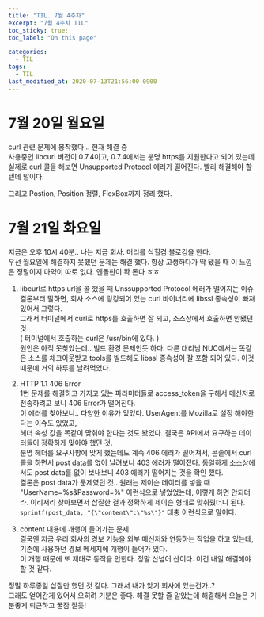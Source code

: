 ```yaml
---
title: "TIL. 7월 4주차"
excerpt: "7월 4주차 TIL"
toc_sticky: true;
toc_label: "On this page"

categories:
  - TIL
tags:
  - TIL
last_modified_at: 2020-07-13T21:56:00-0900
---
```


# 7월 20일 월요일

curl 관련 문제에 봉착했다 .. 현재 해결 중  
사용중인 libcurl 버전이 0.7.4이고, 0.7.4에서는 분명 https를 지원한다고 되어 있는데 실제로 curl 콜을 해보면 Unsupported Protocol 에러가 떨어진다. 빨리 해결해야 할 텐데 말이다.

그리고 Postion, Position 정렬, FlexBox까지 정리 했다.

# 7월 21일 화요일
지금은 오후 10시 40분.. 나는 지금 회사. 머리를 식힐겸 블로깅을 한다.  
우선 월요일에 해결하지 못했던 문제는 해결 했다. 항상 고생하다가 딱 됐을 때 이 느낌은 정말이지 마약이 따로 없다. 엔돌핀이 확 돈다 ㅎㅎ  

1. libcurl로 https url을 콜 했을 때 Unssupported Protocol 에러가 떨어지는 이슈  
결론부터 말하면, 회사 소스에 링킹되어 있는 curl 바이너리에 libssl 종속성이 빠져 있어서 그렇다.  
그래서 터미널에서 curl로 https를 호출하면 잘 되고, 소스상에서 호출하면 안됐던 것  
( 터미널에서 호출하는 curl은 /usr/bin에 있다. )  
원인은 아직 못찾았는데.. 빌드 환경 문제인듯 하다. 다른 대리님 NUC에서는 똑같은 소스를 체크아웃받고 tools를 빌드해도 libssl 종속성이 잘 포함 되어 있다.  이것때문에 거의 하루를 날려먹었다.

2. HTTP 1.1 406 Error  
1번 문제를 해결하고 가지고 있는 파라미터들로 access_token을 구해서 메신저로 전송하려고 보니 406 Error가 떨어진다.  
이 에러를 찾아보니.. 다양한 이유가 있었다. UserAgent를 Mozilla로 설정 해야한다는 이슈도 있었고,  
헤더 속성 값을 똑같이 맞춰야 한다는 것도 봤었다. 결국은 API에서 요구하는 데이터들이 정확하게 맞아야 했던 것.  
분명 헤더를 요구사항에 맞게 했는데도 계속 406 에러가 떨어져서, 콘솔에서 curl 콜을 하면서 post data를 없이 날려보니 403 에러가 떨어졌다. 동일하게 소스상에서도 post data를 없이 보내보니 403 에러가 떨어지는 것을 확인 했다.  
결론은 post data가 문제였던 것.. 원래는 제이슨 데이터를 넣을 때 "UserName=%s&Password=%" 이런식으로 넣었었는데, 이렇게 하면 안되더라. 이리저리 찾아보면서 삽질한 결과 정확하게 제이슨 형태로 맞춰줬더니 된다.
`sprintf(post_data, "{\"content\":\"%s\"}"` 대충 이런식으로 말이다.  

3. content 내용에 개행이 들어가는 문제  
결국엔 지금 우리 회사의 경보 기능을 외부 메신저와 연동하는 작업을 하고 있는데, 기존에 사용하던 경보 메세지에 개행이 들어가 있다.  
이 개행 때문에 또 제대로 동작을 안한다. 정말 산넘어 산이다. 이건 내일 해결해야 할 것 같다.  

정말 하루종일 삽질만 했던 것 같다. 그래서 내가 앚기 회사에 있는건가..?  
그래도 얻어간게 있어서 오히려 기분은 좋다. 해결 못할 줄 알았는데 해결해서 오늘은 기분좋게 퇴근하고 꿀잠 잘듯!


